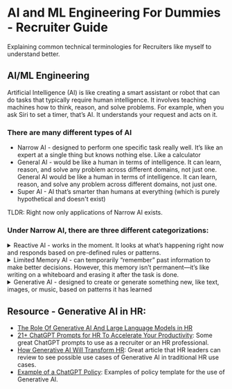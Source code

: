 # AI and ML Engineering For Dummies - Recruiter Guide
Explaining common technical terminologies for Recruiters like myself to understand better. 

## **AI/ML Engineering**
Artificial Intelligence (AI) is like creating a smart assistant or robot that can do tasks that typically require human intelligence. It involves teaching machines how to think, reason, and solve problems. For example, when you ask Siri to set a timer, that’s AI. It understands your request and acts on it.

### **There are many different types of AI**
- Narrow AI - designed to perform one specific task really well. It’s like an expert at a single thing but knows nothing else. Like a calculator
- General AI - would be like a human in terms of intelligence. It can learn, reason, and solve any problem across different domains, not just one. General AI would be like a human in terms of intelligence. It can learn, reason, and solve any problem across different domains, not just one.
- Super AI - AI that’s smarter than humans at everything (which is purely hypothetical and doesn't exist)

TLDR: Right now only applications of Narrow AI exists.

### **Under Narrow AI, there are three different categorizations:**
<details>
<summary>Reactive AI - works in the moment. It looks at what’s happening right now and responds based on pre-defined rules or patterns.</summary>
<br>
<ul><li>Imagine a vending machine. You press a button, and it gives you a snack. It doesn’t remember what you bought last time or guess what you’ll want next. It just reacts to the button you press.</li>
<li>Example: Spam filters in email systems (they analyze each email and decide whether it’s spam based on rules)</li></ul>
</details>

<details>
<summary>Limited Memory AI - can temporarily “remember” past information to make better decisions. However, this memory isn’t permanent—it’s like writing on a whiteboard and erasing it after the task is done.</summary>
<br>
<ul><li>Think of a waiter at a restaurant. They can remember your order while you’re at the table, but once the food is served, they forget what you ordered. They can’t recall it the next day.</li>
<li> Example: Chatbots (like ChatGPT) that maintain the context of a conversation for a short time but don’t retain long-term memory.</li></ul>
</details>

<details>
<summary>Generative AI - designed to create or generate something new, like text, images, or music, based on patterns it has learned</summary>
<br>
<ul><li>Think of a recipe book. It can combine ingredients to create a variety of dishes, but it doesn’t “know” if the food tastes good or if you’ll like it. It’s just following learned patterns</li>
<li> Example: ChatGPT for generating text and answering questions or DALL·E for creating images based on descriptions</li></ul>
</details>

















## **Resource - Generative AI in HR:**
* [The Role Of Generative AI And Large Language Models in HR](https://joshbersin.com/2023/03/the-role-of-generative-ai-and-large-language-models-in-hr/)
* [21+ ChatGPT Prompts for HR To Accelerate Your Productivity](https://www.aihr.com/blog/chatgpt-prompts-for-hr/#Before): Some great ChatGPT prompts to use as a recruiter or an HR professional.
* [How Generative AI Will Transform HR](https://www.bcg.com/publications/2023/transforming-human-resources-using-generative-ai?utm_source=talentedgeweekly.beehiiv.com&utm_medium=referral&utm_campaign=talent-edge-weekly-issue-194): Great article that HR leaders can review to see possible use cases of Generative AI in traditional HR use cases.
* [Example of a ChatGPT Policy](https://trainual.com/template/chatgpt-policy): Examples of policy template for the use of Generative AI.

